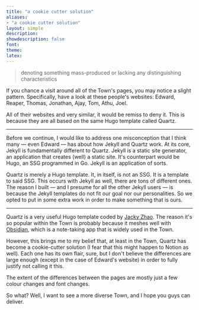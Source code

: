 ```yaml
---
title: "a cookie cutter solution"
aliases:
- "a cookie cutter solution"
layout: simple
description: 
showdescription: false
font: 
theme: 
latex: 
---
```


> denoting something mass-produced or lacking any distinguishing characteristics

If you chance a visit around all of the Town's pages, you may notice a slight pattern. Specifically, have a look at these people's websites: Edward, Reaper, Thomas, Jonathan, Ajay, Tom, Athu, Joel.

[ugh, guess i'll have to update this when more join]: #

All of their websites and very similar, it would be remiss to deny it. This is because they are all based on the same Hugo template called Quartz.

---

Before we continue, I would like to address one misconception that I think many — even Edward — has about how Jekyll and Quartz work. At its core, Jekyll is fundamentally different to Quartz. Jekyll is a static site generator, an application that creates (well) a static site. It's counterpart would be Hugo, an SSG programmed in Go. Jekyll is an application of sorts.

Quartz is merely a Hugo template. It, in itself, is not an SSG. It is a template to said SSG. This occurs with Jekyll as well, there are tons of different ones. The reason I built — and I presume for all the other Jekyll users — is because the Jekyll templates do not fit our goal nor our personalities. So we opted to put in some extra work in order to make something that is ours.

[i guess i could add more here, but i'll only do it if people really ask for it]: #

---

Quartz is a very useful Hugo template coded by [Jacky Zhao](https://jzhao.xyz). The reason it's so popular within the Town is probably because it meshes well with [Obsidian](https://obsidian.md), which is a note-taking app that is widely used in the Town.

However, this brings me to my belief that, at least in the Town, Quartz has become a cookie-cutter solution (I fear that this might happen to Notion as well). Each one has its own flair, sure, but I don't believe the differences are large enough (except in the case of Edward's website) in order to fully justify not calling it this.

The extent of the differences between the pages are mostly just a few colour changes and font changes.

So what? Well, I want to see a more diverse Town, and I hope you guys can deliver.
